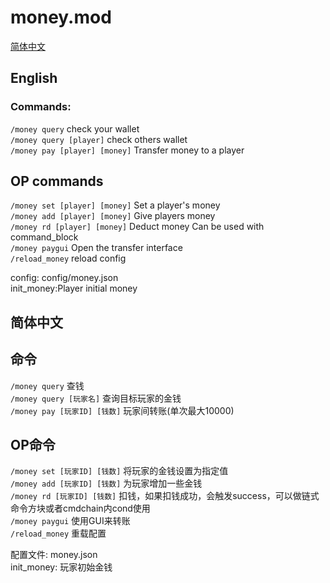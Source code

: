 # money.mod
[简体中文](#%e7%ae%80%e4%bd%93%e4%b8%ad%e6%96%87)
## English
### Commands:
`/money query` check your wallet  
`/money query [player]` check others wallet   
`/money pay [player] [money]` Transfer money to a player  

## OP commands
`/money set [player] [money]` Set a player's money  
`/money add [player] [money]` Give players money  
`/money rd [player] [money]` Deduct money Can be used with command_block  
`/money paygui` Open the transfer interface  
`/reload_money` reload config  

config: config/money.json  
init_money:Player initial money

## 简体中文
## 命令
`/money query` 查钱  
`/money query [玩家名]` 查询目标玩家的金钱  
`/money pay [玩家ID] [钱数]` 玩家间转账(单次最大10000)  
## OP命令
`/money set [玩家ID] [钱数]` 将玩家的金钱设置为指定值  
`/money add [玩家ID] [钱数]` 为玩家增加一些金钱  
`/money rd [玩家ID] [钱数]` 扣钱，如果扣钱成功，会触发success，可以做链式命令方块或者cmdchain内cond使用  
`/money paygui` 使用GUI来转账  
`/reload_money` 重载配置  

配置文件: money.json  
init_money: 玩家初始金钱  
